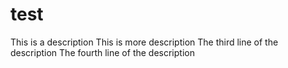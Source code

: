 # test
This is a description
This is more description
The third line of the description
The fourth line of the description
